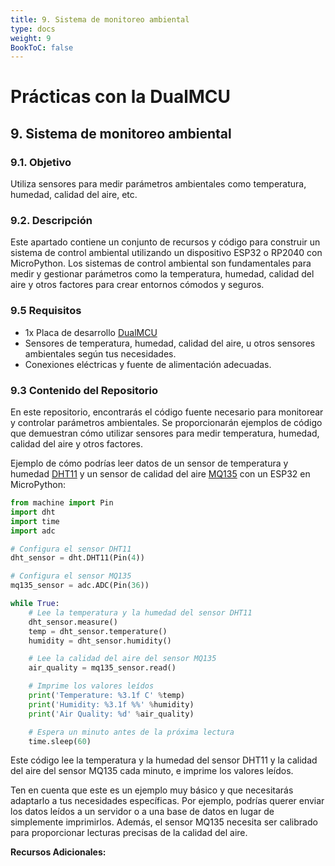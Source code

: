 ```yaml
---
title: 9. Sistema de monitoreo ambiental
type: docs
weight: 9
BookToC: false
---
```


# Prácticas con la DualMCU

## 9. Sistema de monitoreo ambiental 
### 9.1. Objetivo
Utiliza sensores para medir parámetros ambientales como temperatura, humedad, calidad del aire, etc. 
### 9.2. Descripción
Este apartado contiene un conjunto de recursos y código para construir un sistema de control ambiental utilizando un dispositivo ESP32 o RP2040 con MicroPython. Los sistemas de control ambiental son fundamentales para medir y gestionar parámetros como la temperatura, humedad, calidad del aire y otros factores para crear entornos cómodos y seguros.

### 9.5 Requisitos
+  1x Placa de desarrollo [DualMCU](https://uelectronics.com/producto/unit-dualmcu-esp32-rp2040-tarjeta-de-desarrollo/)
+ Sensores de temperatura, humedad, calidad del aire, u otros sensores ambientales según tus necesidades.
+ Conexiones eléctricas y fuente de alimentación adecuadas.


### 9.3 Contenido del Repositorio
En este repositorio, encontrarás el código fuente necesario para monitorear y controlar parámetros ambientales. Se proporcionarán ejemplos de código que demuestran cómo utilizar sensores para medir temperatura, humedad, calidad del aire y otros factores.

Ejemplo de cómo podrías leer datos de un sensor de temperatura y humedad [DHT11](https://uelectronics.com/producto/modulo-ky-015-sensor-de-temperatura-y-humedad/) y un sensor de calidad del aire [MQ135](https://uelectronics.com/producto/mq-135-modulo-detector-de-calidad-de-aire/) con un ESP32 en MicroPython:

```python
from machine import Pin
import dht
import time
import adc

# Configura el sensor DHT11
dht_sensor = dht.DHT11(Pin(4))

# Configura el sensor MQ135
mq135_sensor = adc.ADC(Pin(36))

while True:
    # Lee la temperatura y la humedad del sensor DHT11
    dht_sensor.measure()
    temp = dht_sensor.temperature()
    humidity = dht_sensor.humidity()

    # Lee la calidad del aire del sensor MQ135
    air_quality = mq135_sensor.read()

    # Imprime los valores leídos
    print('Temperature: %3.1f C' %temp)
    print('Humidity: %3.1f %%' %humidity)
    print('Air Quality: %d' %air_quality)

    # Espera un minuto antes de la próxima lectura
    time.sleep(60)
```

Este código lee la temperatura y la humedad del sensor DHT11 y la calidad del aire del sensor MQ135 cada minuto, e imprime los valores leídos.


 Ten en cuenta que este es un ejemplo muy básico y que necesitarás adaptarlo a tus necesidades específicas. Por ejemplo, podrías querer enviar los datos leídos a un servidor o a una base de datos en lugar de simplemente imprimirlos. Además, el sensor MQ135 necesita ser calibrado para proporcionar lecturas precisas de la calidad del aire.

**Recursos Adicionales:** 

